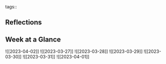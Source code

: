 tags:: 
## Reflections


## Week at a Glance


![[2023-04-02]]
![[2023-03-27]]
![[2023-03-28]]
![[2023-03-29]]
![[2023-03-30]]
![[2023-03-31]]
![[2023-04-01]]
